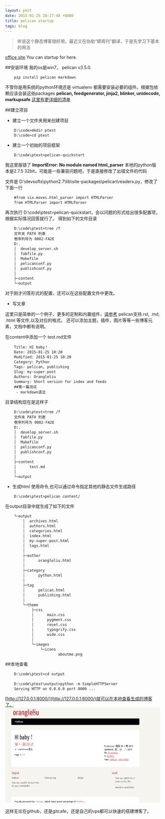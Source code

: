 ```yaml
---
layout: post
date: 2015-01-25 20:17:48 +0800
title: pelican startup
tags: blog
---
```


>听说这个静态博客很好用，最近又在协助“蟒周刊”翻译，于是先学习下基本的用法

[office site](http://docs.getpelican.com/en/3.5.0/)   You can startup for here.

##安装环境
我的os是win7， pelican v3.5.0.

```
    pip install pelican markdown
```

不管你是用系统的python环境还是 virtualenv 都需要安装必要的组件。根据包依赖应该会装这些packages
**pelican, feedgenerator, jinja2, blinker, unidecode, markupsafe**
[这里有更详细的清单](http://docs.getpelican.com/en/3.5.0/install.html)

##建立项目

-  建立一个文件夹用来创建项目

```
    D:\code>mkdir ptest
    D:\code>cd ptest
```

-  建立一个初始的项目框架

```
    D:\code\ptest>pelican-quickstart
```

我这里报错了  **ImportError: No module named html_parser**
本地的python版本是2.7.5  32bit，可能是一些兼容问题吧，于是直接修改了出错文件的代码

文件是 D:\devsofts\python2.7\lib\site-packages\pelican\readers.py，修改了下面一行

```
    #from six.moves.html_parser import HTMLParser
    from HTMLParser import HTMLParser
```

再次执行 D:\code\ptest>pelican-quickstart，会以问题的形式给出很多配置项，根据实际情况回答就行了。
得到如下的文件目录

```
    D:\code\ptest>tree /f
    文件夹 PATH 列表
    卷序列号为 0002-FA2E
    D:.
    │  develop_server.sh
    │  fabfile.py
    │  Makefile
    │  pelicanconf.py
    │  publishconf.py
    │
    ├─content
    └─output
```

对于刚才问答形式的配置，还可以在这些配置文件中更改。

- 写文章

这里只是简单的一个例子，更多的定制和内置组件，[请参考](http://docs.getpelican.com/en/3.5.0/content.html)
pelican支持.rst, .md, .html 等文件,以及对应的格式， 还可以添加主题，插件，图片等等一些博客元素，文档中都有说明。

在content中添加一个 test.md文件

```
    Title: HI baby！
    Date: 2015-01-25 10:20
    Modified: 2015-01-25 10:20
    Category: Python
    Tags: pelican, publishing
    Slug: my-super-post
    Authors: Orangleliu
    Summary: Short version for index and feeds
    ##第一篇测试
     - markdown语法
```

目录结构现在是这样子

```
    D:\code\ptest>tree /f
    文件夹 PATH 列表
    卷序列号为 0002-FA2E
    D:.
    │  develop_server.sh
    │  fabfile.py
    │  Makefile
    │  pelicanconf.py
    │  publishconf.py
    │
    ├─content
    │      test.md
    │
    └─output
```

- 生成html
使用命令,也可以通过命令指定其他的静态文件生成路径

```
    D:\code\ptest>pelican content/
```

在output目录中就生成了如下的文件

```
    └─output
        │  archives.html
        │  authors.html
        │  categories.html
        │  index.html
        │  my-super-post.html
        │  tags.html
        │
        ├─author
        │      orangleliu.html
        │
        ├─category
        │      python.html
        │
        ├─tag
        │      pelican.html
        │      publishing.html
        │
        └─theme
            ├─css
            │      main.css
            │      pygment.css
            │      reset.css
            │      typogrify.css
            │      wide.css
            │
            └─images
                └─icons
                        aboutme.png
```

##本地查看

```
    D:\code\ptest>cd output

    D:\code\ptest\output>python -m SimpleHTTPServer
    Serving HTTP on 0.0.0.0 port 8000 ...
```

[http://127.0.0.1:8000/](http://127.0.0.1:8000/)就可以在本地查看生成的博客了。
![pelican_localhost](/images/pelican_start.png)

这样无论在github，还是gitcafe，还是自己的vps都可以快速的搭建博客了。




